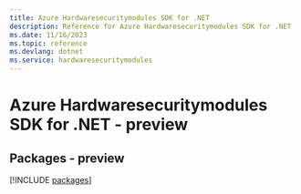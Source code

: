 ```yaml
---
title: Azure Hardwaresecuritymodules SDK for .NET
description: Reference for Azure Hardwaresecuritymodules SDK for .NET
ms.date: 11/16/2023
ms.topic: reference
ms.devlang: dotnet
ms.service: hardwaresecuritymodules
---
```

# Azure Hardwaresecuritymodules SDK for .NET - preview
## Packages - preview
[!INCLUDE [packages](hardwaresecuritymodules-index.md)]